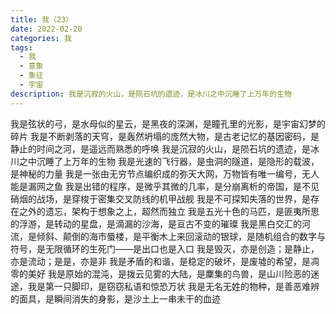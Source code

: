 ```yaml
---
title: 我（23）
date: 2022-02-20
categories: 我
tags:
  - 我
  - 意象
  - 象征
  - 宇宙
description: 我是沉寂的火山，是陨石坑的遗迹，是冰川之中沉睡了上万年的生物
---
```


我是弦状的弓，是水母似的星云，是黑夜的深渊，是瞳孔里的光影，是宇宙幻梦的碎片
我是不断剥落的天穹，是轰然坍塌的庞然大物，是古老记忆的基因密码，是静止的时间之河，是遥远而熟悉的呼唤
我是沉寂的火山，是陨石坑的遗迹，是冰川之中沉睡了上万年的生物
我是光速的飞行器，是虫洞的隧道，是隐形的载波，是神秘的力量
我是一张由无穷节点编织成的弥天大网，万物皆有唯一编号，无人能是漏网之鱼
我是出错的程序，是微乎其微的几率，是分崩离析的帝国，是不见硝烟的战场，是穿梭于密集交叉防线的机甲战舰
我是不可探知失落的世界，是存在之外的遗忘，架构于想象之上，超然而独立
我是五光十色的马匹，是匪夷所思的浮游，是转动的星盘，是滴漏的沙海，是亘古不变的璀璨
我是黑白交汇的河流，是倾斜、颠倒的海市蜃楼，是平衡木上来回滚动的银球，是随机组合的数字与符号，是无限循环的生死门——是出口也是入口
我是毁灭，亦是创造；是静止，亦是流动；是是，亦是非
我是矛盾的和谐，是稳定的破坏，是废墟的希望，是凋零的美好
我是原始的混沌，是拨云见雾的大陆，是麇集的鸟兽，是山川险恶的迷途，我是第一只脚印，是窃窃私语和惊恐万状
我是无名无姓的物种，是善恶难辨的面具，是瞬间消失的身影，是沙土上一串未干的血迹
